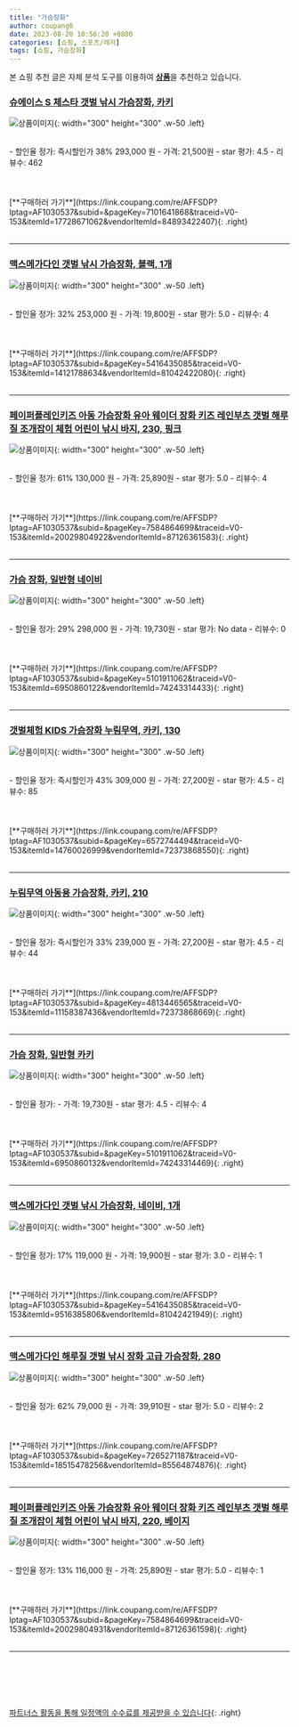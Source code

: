 ```yaml
---
title: "가슴장화"
author: coupang6
date: 2023-08-20 10:56:20 +0800
categories: [쇼핑, 스포츠/레저]
tags: [쇼핑, 가슴장화]
---
```


본 쇼핑 추천 글은 자체 분석 도구를 이용하여 [**상품**](https://link.coupang.com/a/bao1ui)을 추천하고 있습니다.

### [슈에이스 S 체스타 갯벌 낚시 가슴장화, 카키](https://link.coupang.com/re/AFFSDP?lptag=AF1030537&subid=&pageKey=7101641868&traceid=V0-153&itemId=17728671062&vendorItemId=84893422407)

![상품이미지](https://thumbnail10.coupangcdn.com/thumbnails/remote/230x230ex/image/rs_quotation_api/updhsvqp/5e9781f2501f4fc4a79080543a40c796.jpg){: width="300" height="300" .w-50 .left}


<br>
- 할인율 정가: 즉시할인가 38%  293,000   원
- 가격: 21,500원
- star 평가: 4.5
- 리뷰수: 462
<br>
<br>
<br>
<br>
[**구매하러 가기**](https://link.coupang.com/re/AFFSDP?lptag=AF1030537&subid=&pageKey=7101641868&traceid=V0-153&itemId=17728671062&vendorItemId=84893422407){: .right}
<br>
<br>

---

### [맥스메가다인 갯벌 낚시 가슴장화, 블랙, 1개](https://link.coupang.com/re/AFFSDP?lptag=AF1030537&subid=&pageKey=5416435085&traceid=V0-153&itemId=14121788634&vendorItemId=81042422080)

![상품이미지](https://thumbnail10.coupangcdn.com/thumbnails/remote/230x230ex/image/vendor_inventory/c660/8089f4a459acad21861a5cc142ee8a81c0d772a0ef702d9067226d58f19e.jpg){: width="300" height="300" .w-50 .left}


<br>
- 할인율 정가: 32%  253,000   원
- 가격: 19,800원
- star 평가: 5.0
- 리뷰수: 4
<br>
<br>
<br>
<br>
[**구매하러 가기**](https://link.coupang.com/re/AFFSDP?lptag=AF1030537&subid=&pageKey=5416435085&traceid=V0-153&itemId=14121788634&vendorItemId=81042422080){: .right}
<br>
<br>

---

### [페이퍼플레인키즈 아동 가슴장화 유아 웨이더 장화 키즈 레인부츠 갯벌 해루질 조개잡이 체험 어린이 낚시 바지, 230, 핑크](https://link.coupang.com/re/AFFSDP?lptag=AF1030537&subid=&pageKey=7584864699&traceid=V0-153&itemId=20029804922&vendorItemId=87126361583)

![상품이미지](https://thumbnail9.coupangcdn.com/thumbnails/remote/230x230ex/image/vendor_inventory/df80/9172f51379d40bd5e4ad9f1e3909eafda3a6a0e19dfa6e679cb507eaeaeb.jpg){: width="300" height="300" .w-50 .left}


<br>
- 할인율 정가: 61%  130,000   원
- 가격: 25,890원
- star 평가: 5.0
- 리뷰수: 4
<br>
<br>
<br>
<br>
[**구매하러 가기**](https://link.coupang.com/re/AFFSDP?lptag=AF1030537&subid=&pageKey=7584864699&traceid=V0-153&itemId=20029804922&vendorItemId=87126361583){: .right}
<br>
<br>

---

### [가슴 장화, 일반형 네이비](https://link.coupang.com/re/AFFSDP?lptag=AF1030537&subid=&pageKey=5101911062&traceid=V0-153&itemId=6950860122&vendorItemId=74243314433)

![상품이미지](https://thumbnail8.coupangcdn.com/thumbnails/remote/230x230ex/image/retail/images/2021/03/02/15/9/65f02fab-fb9b-4709-b40f-7882748d2272.jpg){: width="300" height="300" .w-50 .left}


<br>
- 할인율 정가: 29%  298,000   원
- 가격: 19,730원
- star 평가: No data
- 리뷰수: 0
<br>
<br>
<br>
<br>
[**구매하러 가기**](https://link.coupang.com/re/AFFSDP?lptag=AF1030537&subid=&pageKey=5101911062&traceid=V0-153&itemId=6950860122&vendorItemId=74243314433){: .right}
<br>
<br>

---

### [갯벌체험 KIDS 가슴장화 누림무역, 카키, 130](https://link.coupang.com/re/AFFSDP?lptag=AF1030537&subid=&pageKey=6572744494&traceid=V0-153&itemId=14760026999&vendorItemId=72373868550)

![상품이미지](https://thumbnail6.coupangcdn.com/thumbnails/remote/230x230ex/image/vendor_inventory/f830/3a08c7e105dfc4bf94a16575ef23bada40119421888c80643af2bd4996f6.jpg){: width="300" height="300" .w-50 .left}


<br>
- 할인율 정가: 즉시할인가 43%  309,000   원
- 가격: 27,200원
- star 평가: 4.5
- 리뷰수: 85
<br>
<br>
<br>
<br>
[**구매하러 가기**](https://link.coupang.com/re/AFFSDP?lptag=AF1030537&subid=&pageKey=6572744494&traceid=V0-153&itemId=14760026999&vendorItemId=72373868550){: .right}
<br>
<br>

---

### [누림무역 아동용 가슴장화, 카키, 210](https://link.coupang.com/re/AFFSDP?lptag=AF1030537&subid=&pageKey=4813446565&traceid=V0-153&itemId=11158387436&vendorItemId=72373868669)

![상품이미지](https://thumbnail6.coupangcdn.com/thumbnails/remote/230x230ex/image/vendor_inventory/f830/3a08c7e105dfc4bf94a16575ef23bada40119421888c80643af2bd4996f6.jpg){: width="300" height="300" .w-50 .left}


<br>
- 할인율 정가: 즉시할인가 33%  239,000   원
- 가격: 27,200원
- star 평가: 4.5
- 리뷰수: 44
<br>
<br>
<br>
<br>
[**구매하러 가기**](https://link.coupang.com/re/AFFSDP?lptag=AF1030537&subid=&pageKey=4813446565&traceid=V0-153&itemId=11158387436&vendorItemId=72373868669){: .right}
<br>
<br>

---

### [가슴 장화, 일반형 카키](https://link.coupang.com/re/AFFSDP?lptag=AF1030537&subid=&pageKey=5101911062&traceid=V0-153&itemId=6950860132&vendorItemId=74243314469)

![상품이미지](https://thumbnail6.coupangcdn.com/thumbnails/remote/230x230ex/image/retail/images/2021/03/02/15/5/a9c1c16a-0903-4d86-afe5-7e08b21d106b.jpg){: width="300" height="300" .w-50 .left}


<br>
- 할인율 정가: 
- 가격: 19,730원
- star 평가: 4.5
- 리뷰수: 4
<br>
<br>
<br>
<br>
[**구매하러 가기**](https://link.coupang.com/re/AFFSDP?lptag=AF1030537&subid=&pageKey=5101911062&traceid=V0-153&itemId=6950860132&vendorItemId=74243314469){: .right}
<br>
<br>

---

### [맥스메가다인 갯벌 낚시 가슴장화, 네이비, 1개](https://link.coupang.com/re/AFFSDP?lptag=AF1030537&subid=&pageKey=5416435085&traceid=V0-153&itemId=9516385806&vendorItemId=81042421949)

![상품이미지](https://thumbnail9.coupangcdn.com/thumbnails/remote/230x230ex/image/vendor_inventory/f879/4d38d3049170910844e0196692ec437c93a65e01f1e770fa964526efa578.jpg){: width="300" height="300" .w-50 .left}


<br>
- 할인율 정가: 17%  119,000   원
- 가격: 19,900원
- star 평가: 3.0
- 리뷰수: 1
<br>
<br>
<br>
<br>
[**구매하러 가기**](https://link.coupang.com/re/AFFSDP?lptag=AF1030537&subid=&pageKey=5416435085&traceid=V0-153&itemId=9516385806&vendorItemId=81042421949){: .right}
<br>
<br>

---

### [맥스메가다인 해루질 갯벌 낚시 장화 고급 가슴장화, 280](https://link.coupang.com/re/AFFSDP?lptag=AF1030537&subid=&pageKey=7265271187&traceid=V0-153&itemId=18515478256&vendorItemId=85564874876)

![상품이미지](https://thumbnail6.coupangcdn.com/thumbnails/remote/230x230ex/image/vendor_inventory/fd89/1e8d2e84234ea39b527827130f56fb27f9263e285c17a9ac9bfb2d23bd8c.jpg){: width="300" height="300" .w-50 .left}


<br>
- 할인율 정가: 62%  79,000   원
- 가격: 39,910원
- star 평가: 5.0
- 리뷰수: 2
<br>
<br>
<br>
<br>
[**구매하러 가기**](https://link.coupang.com/re/AFFSDP?lptag=AF1030537&subid=&pageKey=7265271187&traceid=V0-153&itemId=18515478256&vendorItemId=85564874876){: .right}
<br>
<br>

---

### [페이퍼플레인키즈 아동 가슴장화 유아 웨이더 장화 키즈 레인부츠 갯벌 해루질 조개잡이 체험 어린이 낚시 바지, 220, 베이지](https://link.coupang.com/re/AFFSDP?lptag=AF1030537&subid=&pageKey=7584864699&traceid=V0-153&itemId=20029804931&vendorItemId=87126361598)

![상품이미지](https://thumbnail10.coupangcdn.com/thumbnails/remote/230x230ex/image/vendor_inventory/1cfa/c848a39a9f340f28e05555a7192eb1dca6988fe6f8dd9156fad024f11727.jpg){: width="300" height="300" .w-50 .left}


<br>
- 할인율 정가: 13%  116,000   원
- 가격: 25,890원
- star 평가: 5.0
- 리뷰수: 1
<br>
<br>
<br>
<br>
[**구매하러 가기**](https://link.coupang.com/re/AFFSDP?lptag=AF1030537&subid=&pageKey=7584864699&traceid=V0-153&itemId=20029804931&vendorItemId=87126361598){: .right}
<br>
<br>

---
<br><br><br><br><br> [파트너스 활동을 통해 일정액의 수수료를 제공받을 수 있습니다](https://link.coupang.com/a/bao1ui){: .right}